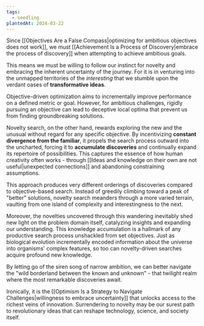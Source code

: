 ```yaml
---
tags:
  - seedling
plantedAt: 2024-03-22
---
```

Since [[Objectives Are a False Compass|optimizing for ambitious objectives does not work]], we must [[Achievement Is a Process of Discovery|embrace the process of discovery]] when attempting to achieve ambitious goals.

This means we must be willing to follow our instinct for novelty and embracing the inherent uncertainty of the journey. For it is in venturing into the unmapped territories of the *interesting* that we stumble upon the verdant oases of **transformative ideas**.

Objective-driven optimization aims to incrementally improve performance on a defined metric or goal. However, for ambitious challenges, rigidly pursuing an objective can lead to deceptive local optima that prevent us from finding groundbreaking solutions.

Novelty search, on the other hand, rewards exploring the new and the unusual without regard for any specific objective. By incentivizing **constant divergence from the familiar**, it propels the search process outward into the uncharted, forcing it to **accumulate discoveries** and continually expand its repertoire of possibilities. This captures the essence of how human creativity often works - through [[Ideas and knowledge on their own are not useful|unexpected connections]] and abandoning constraining assumptions.

This approach produces very different orderings of discoveries compared to objective-based search. Instead of greedily climbing toward a peak of "better" solutions, novelty search meanders through a more varied terrain, vaulting from one island of complexity and interestingness to the next.

Moreover, the novelties uncovered through this wandering inevitably shed new light on the problem domain itself, catalyzing insights and expanding our understanding. This knowledge accumulation is a hallmark of any productive search process unshackled from set objectives. Just as biological evolution incrementally encoded information about the universe into organisms' complex features, so too can novelty-driven searches acquire profound new knowledge.

By letting go of the siren song of narrow ambition, we can better navigate the "wild borderland between the known and unknown" - that twilight realm where the most remarkable discoveries await.

Ironically, it is the [[Optimism Is a Strategy to Navigate Challenges|willingness to embrace uncertainty]] that unlocks access to the richest veins of innovation. Surrendering to novelty may be our surest path to revolutionary ideas that can reshape technology, science, and society itself.
